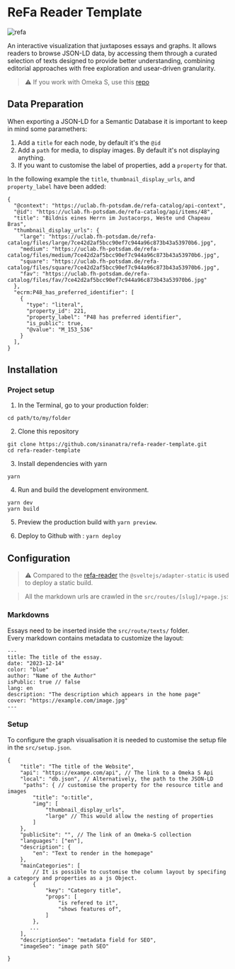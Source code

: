# ReFa Reader Template

![refa](https://github.com/sinanatra/refa-reader-template/assets/20107875/10b7a524-8e54-4b36-a704-fa1e4d7efac8)


An interactive visualization that juxtaposes essays and graphs. 
It allows readers to browse JSON-LD data, by accessing them through a curated selection of texts designed to provide better understanding, combining editorial approaches with free exploration and usear-driven granularity.

> ⚠️ If you work with Omeka S, use this [repo](https://github.com/sinanatra/refa-reader-template)

## Data Preparation

When exporting a JSON-LD for a Semantic Database it is important to keep in mind some paramethers:

1. Add a `title` for each node, by default it's the `@id`
2. Add a `path` for media, to display images. By default it's not displaying anything.
3. If you want to customise the label of properties, add a `property` for that.

In the following example the `title`, `thumbnail_display_urls`, and `property_label` have been added:

```
{
  "@context": "https://uclab.fh-potsdam.de/refa-catalog/api-context",
  "@id": "https://uclab.fh-potsdam.de/refa-catalog/api/items/48",
  "title": "Bildnis eines Herrn im Justacorps, Weste und Chapeau Bras",
  "thumbnail_display_urls": {
    "large": "https://uclab.fh-potsdam.de/refa-catalog/files/large/7ce42d2af5bcc90ef7c944a96c873b43a53970b6.jpg",
    "medium": "https://uclab.fh-potsdam.de/refa-catalog/files/medium/7ce42d2af5bcc90ef7c944a96c873b43a53970b6.jpg",
    "square": "https://uclab.fh-potsdam.de/refa-catalog/files/square/7ce42d2af5bcc90ef7c944a96c873b43a53970b6.jpg",
    "fav": "https://uclab.fh-potsdam.de/refa-catalog/files/fav/7ce42d2af5bcc90ef7c944a96c873b43a53970b6.jpg"
  },
  "ecrm:P48_has_preferred_identifier": [
    {
      "type": "literal",
      "property_id": 221,
      "property_label": "P48 has preferred identifier",
      "is_public": true,
      "@value": "M_153_536"
    }
  ],
}
```

## Installation
### Project setup

1. In the Terminal, go to your production folder:

```
cd path/to/my/folder
```

2. Clone this repository
```
git clone https://github.com/sinanatra/refa-reader-template.git
cd refa-reader-template
```

3. Install dependencies with yarn
```
yarn
```

4. Run and build the development environment.
```
yarn dev
yarn build
```

5. Preview the production build with `yarn preview`. 

6. Deploy to Github with : `yarn deploy`

## Configuration
> ⚠️ Compared to the [refa-reader](https://github.com/uclab-potsdam/refa-reader) the `@sveltejs/adapter-static` is used to deploy a static build.


> All the markdown urls are crawled in the `src/routes/[slug]/+page.js`:

### Markdowns

Essays need to be inserted inside the `src/route/texts/` folder.<br>
Every markdown contains metadata to customize the layout:

```
---
title: The title of the essay.
date: "2023-12-14"
color: "blue"
author: "Name of the Author"
isPublic: true // false
lang: en
description: "The description which appears in the home page"
cover: "https://example.com/image.jpg"
---
```

### Setup
To configure the graph visualisation it is needed to customise the setup file in the `src/setup.json`. <br>


```
{
    "title": "The title of the Website",
    "api": "https://exampe.com/api", // The link to a Omeka S Api
    "local": "db.json", // Alternatively, the path to the JSON-LD
     "paths": { // customise the property for the resource title and images
        "title": "o:title", 
        "img": [
            "thumbnail_display_urls", 
            "large" // This would allow the nesting of properties
        ]
    },
    "publicSite": "", // The link of an Omeka-S collection 
    "languages": ["en"],
    "description": {
        "en": "Text to render in the homepage"
    }, 
    "mainCategories": [
        // It is possible to customise the column layout by specifing a category and properties as a js Object. 
        {
            "key": "Category title",
            "props": [
                "is refered to it",
                "shows features of",
            ]
        },
       ...
    ],
    "descriptionSeo": "metadata field for SEO",
    "imageSeo": "image path SEO"

}
```
